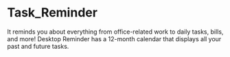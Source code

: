 # Task_Reminder
It reminds you about everything from office-related work to daily tasks, bills, and more! Desktop Reminder has a 12-month calendar that displays all your past and future tasks.
